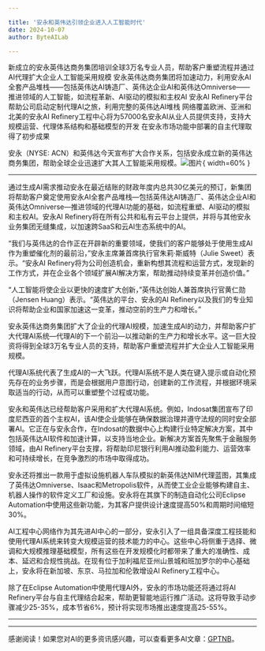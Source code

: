 ```yaml
---

title: '安永和英伟达引领企业进入人工智能时代'
date: 2024-10-07
author: ByteAILab

---
```


新成立的安永英伟达商务集团培训全球3万名专业人员，帮助客户重塑流程并通过AI代理扩大企业人工智能采用规模
安永英伟达商务集团将加速动力，利用安永AI全套产品堆栈——包括英伟达AI铸造厂、英伟达企业AI和英伟达Omniverse——推进领域的人工智能，如流程革新、AI驱动的模拟和主权AI
安永AI Refinery平台帮助公司启动定制代理AI之旅，利用完整的英伟达AI堆栈
网络覆盖欧洲、亚洲和北美的安永AI Refinery工程中心将为57000名安永AI从业人员提供支持，支持大规模运营、代理体系结构和基础模型的开发
在安永市场功能中部署的自主代理取得了初步成果

安永（NYSE: ACN）和英伟达今天宣布扩大合作关系，包括安永成立新的英伟达商务集团，帮助全球企业迅速扩大其人工智能采用规模。![图片](https://ai-techpark.com/wp-content/uploads/2024/10/Accenture-960x540.jpg){ width=60% }

---
通过生成AI需求推动安永在最近结账的财政年度内总共30亿美元的预订，新集团将帮助客户奠定使用安永AI全套产品堆栈—包括英伟达AI铸造厂、英伟达企业AI和英伟达Omniverse—推进领域的代理AI功能的基础，如流程重塑、AI驱动的模拟和主权AI。安永AI Refinery将在所有公共和私有云平台上提供，并将与其他安永业务集团无缝集成，以加速跨SaaS和云AI生态系统中的AI。

“我们与英伟达的合作正在开辟新的重要领域，使我们的客户能够处于使用生成AI作为重塑催化剂的最前沿，”安永主席兼首席执行官朱莉·斯威特（Julie Sweet）表示。“安永AI Refinery将为公司创造机会，重新构想其流程和运营方式，发现新的工作方式，并在企业各个领域扩展AI解决方案，帮助推动持续变革并创造价值。”

“人工智能将使企业以更快的速度扩大创新，”英伟达创始人兼首席执行官黄仁勋（Jensen Huang）表示。“英伟达的平台、安永的AI Refinery以及我们的专业知识将帮助企业和国家加速这一变革，推动空前的生产力和增长。”

安永英伟达商务集团扩大了企业的代理AI规模，加速生成AI的动力，并帮助客户扩大代理AI系统—代理AI的下一个前沿—以推动新的生产力和增长水平。这一巨大投资将得到全球3万名专业人员的支持，帮助客户重塑流程并扩大企业人工智能采用规模。

代理AI系统代表了生成AI的一大飞跃。代理AI系统不是人类在键入提示或自动化预先存在的业务步骤，而是会根据用户意图行动，创建新的工作流程，并根据环境采取适当的行动，从而可以重塑整个过程或功能。

安永和英伟达已经帮助客户采用和扩大代理AI系统。例如，Indosat集团宣布了印度尼西亚的首个主权AI，该AI使企业能够在确保数据治理并遵守法规的同时安全部署AI。它正在与安永合作，在Indosat的数据中心上构建行业特定解决方案，其中包括英伟达AI软件和加速计算，以支持当地企业。新解决方案首先聚焦于金融服务领域，由AI Refinery平台支撑，将帮助印尼银行利用AI推动盈利能力、运营效率和可持续增长，在竞争激烈的市场中取得成功。

安永还将推出一款用于虚拟设施机器人车队模拟的新英伟达NIM代理蓝图，其集成了英伟达Omniverse、Isaac和Metropolis软件，从而使工业企业能够构建自主、机器人操作的软件定义工厂和设施。安永将在其旗下的制造自动化公司Eclipse Automation中使用这些新功能，为其客户提供设计速度提高50%和周期时间缩短30%。

AI工程中心网络作为其先进AI中心的一部分，安永引入了一组具备深度工程技能和使用代理AI系统来转变大规模运营的技术能力的中心。这些中心将侧重于选择、微调和大规模推理基础模型，所有这些在开发规模化时都带来了重大的准确性、成本、延迟和合规性挑战。在现有位于加利福尼亚州山景城和班加罗尔的中心基础上，安永将在新加坡、东京、马拉加和伦敦增设AI Refinery工程中心。

除了在Eclipse Automation中使用代理AI外，安永的市场功能还将通过将AI Refinery平台与自主代理结合起来，帮助更智能地运行推广活动。这将导致手动步骤减少25-35%，成本节省6%，预计将实现市场推出速度提高25-55%。


---
---
感谢阅读！如果您对AI的更多资讯感兴趣，可以查看更多AI文章：[GPTNB](https://gptnb.com)。